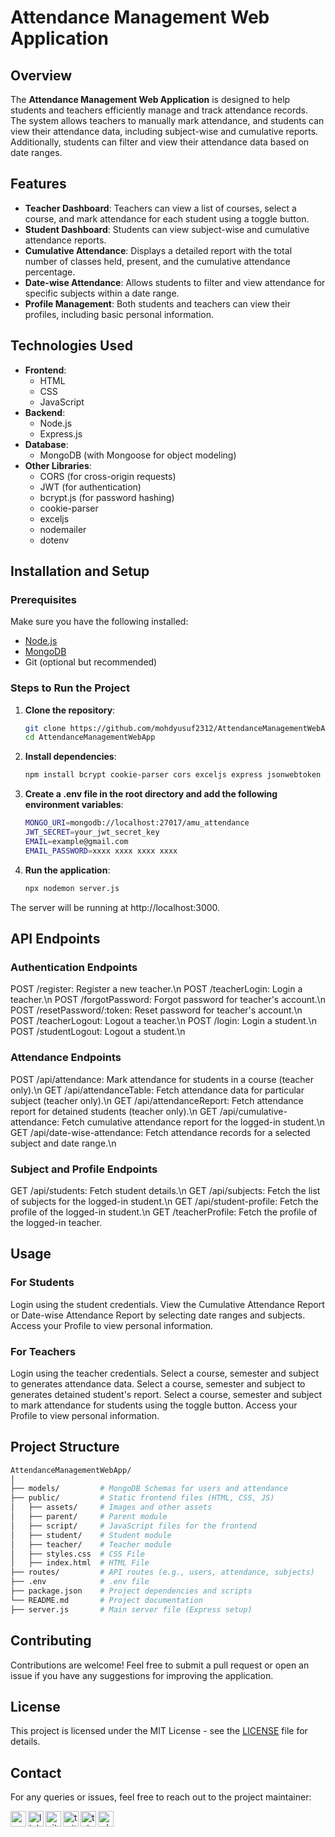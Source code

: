 # Attendance Management Web Application

## Overview
The **Attendance Management Web Application** is designed to help students and teachers efficiently manage and track attendance records. The system allows teachers to manually mark attendance, and students can view their attendance data, including subject-wise and cumulative reports. Additionally, students can filter and view their attendance data based on date ranges.

## Features
- **Teacher Dashboard**: Teachers can view a list of courses, select a course, and mark attendance for each student using a toggle button.
- **Student Dashboard**: Students can view subject-wise and cumulative attendance reports.
- **Cumulative Attendance**: Displays a detailed report with the total number of classes held, present, and the cumulative attendance percentage.
- **Date-wise Attendance**: Allows students to filter and view attendance for specific subjects within a date range.
- **Profile Management**: Both students and teachers can view their profiles, including basic personal information.

## Technologies Used
- **Frontend**: 
  - HTML
  - CSS
  - JavaScript
- **Backend**:
  - Node.js
  - Express.js
- **Database**:
  - MongoDB (with Mongoose for object modeling)
- **Other Libraries**:
  - CORS (for cross-origin requests)
  - JWT (for authentication)
  - bcrypt.js (for password hashing)
  - cookie-parser
  - exceljs
  - nodemailer
  - dotenv
  
## Installation and Setup

### Prerequisites
Make sure you have the following installed:
- [Node.js](https://nodejs.org/)
- [MongoDB](https://www.mongodb.com/try/download/community)
- Git (optional but recommended)

### Steps to Run the Project

1. **Clone the repository**:
   ```bash
   git clone https://github.com/mohdyusuf2312/AttendanceManagementWebApp.git
   cd AttendanceManagementWebApp
2. **Install dependencies**:
   ```bash
   npm install bcrypt cookie-parser cors exceljs express jsonwebtoken mongoose nodemailer dotenv nodemon
3. **Create a .env file in the root directory and add the following environment variables**:
   ```bash
   MONGO_URI=mongodb://localhost:27017/amu_attendance
   JWT_SECRET=your_jwt_secret_key
   EMAIL=example@gmail.com
   EMAIL_PASSWORD=xxxx xxxx xxxx xxxx

4. **Run the application**:
   ```bash
   npx nodemon server.js
  The server will be running at http://localhost:3000.

## API Endpoints
### Authentication Endpoints
POST /register: Register a new teacher.\n
POST /teacherLogin: Login a teacher.\n
POST /forgotPassword: Forgot password for teacher's account.\n
POST /resetPassword/:token: Reset password for teacher's account.\n
POST /teacherLogout: Logout a teacher.\n
POST /login: Login a student.\n
POST /studentLogout: Logout a student.\n

### Attendance Endpoints
POST /api/attendance: Mark attendance for students in a course (teacher only).\n
GET /api/attendanceTable: Fetch attendance data for particular subject (teacher only).\n
GET /api/attendanceReport: Fetch attendance report for detained students (teacher only).\n
GET /api/cumulative-attendance: Fetch cumulative attendance report for the logged-in student.\n
GET /api/date-wise-attendance: Fetch attendance records for a selected subject and date range.\n

### Subject and Profile Endpoints
GET /api/students: Fetch student details.\n
GET /api/subjects: Fetch the list of subjects for the logged-in student.\n
GET /api/student-profile: Fetch the profile of the logged-in student.\n
GET /teacherProfile: Fetch the profile of the logged-in teacher.

## Usage
### For Students
Login using the student credentials.
View the Cumulative Attendance Report or Date-wise Attendance Report by selecting date ranges and subjects.
Access your Profile to view personal information.

### For Teachers
Login using the teacher credentials.
Select a course, semester and subject to generates attendance data.
Select a course, semester and subject to generates detained student's report.
Select a course, semester and subject to mark attendance for students using the toggle button.
Access your Profile to view personal information.

## Project Structure
  ```bash
AttendanceManagementWebApp/
│
├── models/         # MongoDB Schemas for users and attendance
├── public/         # Static frontend files (HTML, CSS, JS)
│   ├── assets/     # Images and other assets
│   ├── parent/     # Parent module
│   ├── script/     # JavaScript files for the frontend
│   ├── student/    # Student module
│   ├── teacher/    # Teacher module
│   ├── styles.css  # CSS File
│   ├── index.html  # HTML File
├── routes/         # API routes (e.g., users, attendance, subjects)
├── .env            # .env file
├── package.json    # Project dependencies and scripts
└── README.md       # Project documentation
├── server.js       # Main server file (Express setup)
```

## Contributing
Contributions are welcome! Feel free to submit a pull request or open an issue if you have any suggestions for improving the application.

## License
This project is licensed under the MIT License - see the [LICENSE](LICENSE) file for details.

## Contact
For any queries or issues, feel free to reach out to the project maintainer:

[<img align="left" alt="gmail_icon" color="white" width="25px" src="https://cdn.jsdelivr.net/npm/simple-icons@v3/icons/gmail.svg" />][gmail]
[<img align="left" alt="linkedIn_icon" width="25px" src="https://cdn.jsdelivr.net/npm/simple-icons@v3/icons/linkedin.svg" />][linkedin]
[<img align="left" alt="github_icon" width="25px" src="https://cdn.jsdelivr.net/npm/simple-icons@v3/icons/github.svg" />][github]
[<img align="left" alt="twitter_icon" width="25px" src="https://cdn.jsdelivr.net/npm/simple-icons@v3/icons/twitter.svg" />][twitter]
[<img align="left" alt="telegram_icon" width="25px" src="https://cdn.jsdelivr.net/npm/simple-icons@v3/icons/telegram.svg" />][telegram]
[<img align="left" alt="whatsapp_icon" width="25px" src="https://cdn.jsdelivr.net/npm/simple-icons@v3/icons/whatsapp.svg" />][whatsapp]

[gmail]: https://mohdyusufr@gmail.com
[linkedin]: https://www.linkedin.com/in/mohdyusuf2312/
[github]: https://www.github.com/mohdyusuf2312/
[twitter]: https://www.twitter.com/mohdyusuf2312/
[telegram]: https://t.me/MOHD0YUSUF
[whatsapp]: https://api.whatsapp.com/send?phone=919084662330

